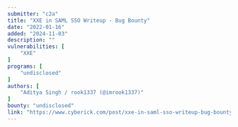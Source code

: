 ```yaml
---
submitter: "c2a"
title: "XXE in SAML SSO Writeup - Bug Bounty"
date: "2022-01-16"
added: "2024-11-03"
description: ""
vulnerabilities: [
    "XXE"
]
programs: [
    "undisclosed"
]
authors: [
    "Aditya Singh / rook1337 (@imrook1337)"
]
bounty: "undisclosed"
link: "https://www.cyberick.com/post/xxe-in-saml-sso-writeup-bug-bounty"
---
```




